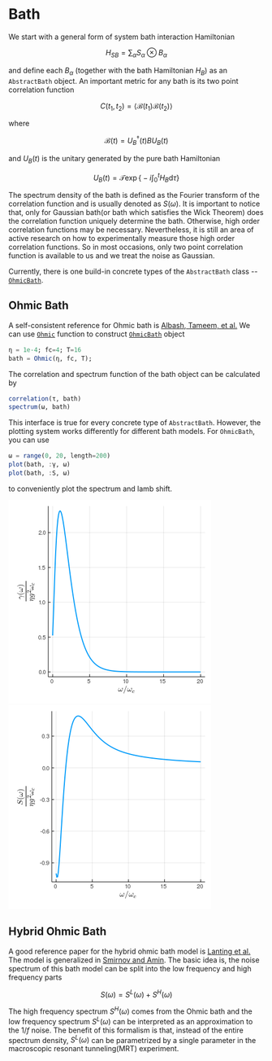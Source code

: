 # Bath
We start with a general form of system bath interaction Hamiltonian
```math
  H_{SB} = \sum_\alpha S_\alpha\otimes B_\alpha
```
and define each $B_\alpha$ (together with the bath Hamiltonian $H_B$) as an `AbstractBath` object. An important metric for any bath is its two point correlation function
```math
  C(t_1, t_2) = \langle \mathcal{B}(t_1) \mathcal{B}(t_2) \rangle
```
where
```math
  \mathcal{B}(t) = U_B^\dagger (t) B U_B(t)
```
and $U_B(t)$ is the unitary generated by the pure bath Hamiltonian
```math
  U_B(t) = \mathcal{T}\exp\Big\{ -i\int_0^t H_B \mathrm{d}\tau \Big\}
```
The spectrum density of the bath is defined as the Fourier transform of the correlation function and is usually denoted as $S(\omega)$. It is important to notice that, only for Gaussian bath(or bath which satisfies the Wick Theorem) does the correlation function uniquely determine the bath. Otherwise, high order correlation functions may be necessary. Nevertheless, it is still an area of active research on how to experimentally measure those high order correlation functions. So in most occasions, only two point correlation function is available to us and we treat the noise as Gaussian.

Currently, there is one build-in concrete types of the `AbstractBath` class -- [`OhmicBath`](@ref).
## Ohmic Bath
A self-consistent reference for Ohmic bath is [Albash, Tameem, et al.](https://iopscience.iop.org/article/10.1088/1367-2630/14/12/123016/meta) We can use [`Ohmic`](@ref) function to construct [`OhmicBath`](@ref) object
```julia
η = 1e-4; fc=4; T=16
bath = Ohmic(η, fc, T);
```
The correlation and spectrum function of the bath object can be calculated by
```julia
correlation(τ, bath)
spectrum(ω, bath)
```
This interface is true for every concrete type of `AbstractBath`. However, the plotting system works differently for different bath models. For `OhmicBath`, you can use
```julia
ω = range(0, 20, length=200)
plot(bath, :γ, ω)
plot(bath, :S, ω)
```
to conveniently plot the spectrum and lamb shift.

![plot_ohmic_spectrum](../assets/ohmic-gamma.png)
![plot_ohmic_lamb](../assets/ohmic-S.png)

## Hybrid Ohmic Bath
A good reference paper for the hybrid ohmic bath model is [Lanting et al.](https://journals.aps.org/prb/abstract/10.1103/PhysRevB.83.180502) The model is generalized in [Smirnov and Amin](https://iopscience.iop.org/article/10.1088/1367-2630/aae79c/meta). The basic idea is, the noise spectrum of this bath model can be split into the low frequency and high frequency parts
```math
  S(\omega) = S^L(ω) + S^H(ω)
```
The high frequency spectrum $S^H(ω)$ comes from the Ohmic bath and the low frequency spectrum $S^L(ω)$ can be interpreted as an approximation to the $1/f$ noise. The benefit of this formalism is that, instead of the entire spectrum density, $S^L(\omega)$ can be parametrized by a single parameter in the macroscopic resonant tunneling(MRT) experiment.
